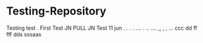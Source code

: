# Testing-Repository

Testing test . First Test JN PULL JN
Test 11 jun . . . . .... . .. 
.... ,, , ,
...
ccc
dd ff fff
dds
sssaas
